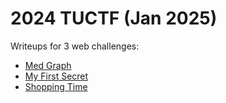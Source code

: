 # 2024 TUCTF (Jan 2025)

Writeups for 3 web challenges:

- [Med Graph](./Med%20Graph/readme.md)
- [My First Secret](./My%20First%20Secret/readme.md)
- [Shopping Time](./Shopping%20Time/readme.md)